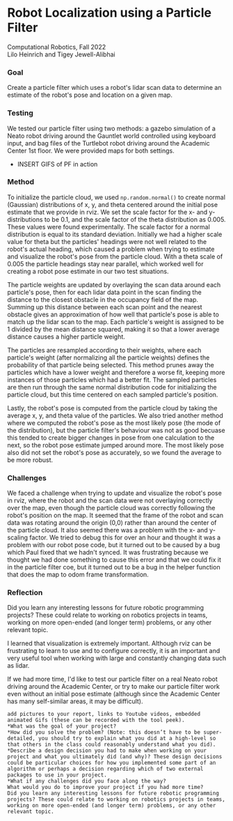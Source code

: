 # Robot Localization using a Particle Filter
Computational Robotics, Fall 2022  
Lilo Heinrich and Tigey Jewell-Alibhai  

### Goal
Create a particle filter which uses a robot's lidar scan data to determine an estimate of the robot's pose and location on a given map. 

### Testing
We tested our particle filter using two methods: a gazebo simulation of a Neato robot driving around the Gauntlet world controlled using keyboard input, and bag files of the Turtlebot robot driving around the Academic Center 1st floor. We were provided maps for both settings.
- INSERT GIFS of PF in action

### Method 
To initialize the particle cloud, we used `np.random.normal()` to create normal (Gaussian) distributions of x, y, and theta centered around the initial pose estimate that we provide in rviz. We set the scale factor for the x- and y- distributions to be 0.1, and the scale factor of the theta distribution as 0.005. These values were found experimentally. The scale factor for a normal distribution is equal to its standard deviation. Initially we had a higher scale value for theta but the particles' headings were not well related to the robot's actual heading, which caused a problem when trying to estimate and visualize the robot's pose from the particle cloud. With a theta scale of 0.005 the particle headings stay near parallel, which worked well for creating a robot pose estimate in our two test situations.

The particle weights are updated by overlaying the scan data around each particle's pose, then for each lidar data point in the scan finding the distance to the closest obstacle in the occupancy field of the map. Summing up this distance between each scan point and the nearest obstacle gives an approximation of how well that particle's pose is able to match up the lidar scan to the map. Each particle's weight is assigned to be 1 divided by the mean distance squared, making it so that a lower average distance causes a higher particle weight. 

The particles are resampled according to their weights, where each particle's weight (after normalizing all the particle weights) defines the probability of that particle being selected. This method prunes away the particles which have a lower weight and therefore a worse fit, keeping more instances of those particles which had a better fit. The sampled particles are then run through the same normal distribution code for initializing the particle cloud, but this time centered on each sampled particle's position. 

Lastly, the robot's pose is computed from the particle cloud by taking the average x, y, and theta value of the particles. We also tried another method  where we computed the robot's pose as the most likely pose (the mode of the distribution), but the particle filter's behaviour was not as good becuase this tended to create bigger changes in pose from one calculation to the next, so the robot pose estimate jumped around more. The most likely pose also did not set the robot's pose as accurately, so we found the average to be more robust. 

### Challenges
We faced a challenge when trying to update and visualize the robot's pose in rviz, where the robot and the scan data were not overlaying correctly over the map, even though the particle cloud was correctly following the robot's position on the map. It seemed that the frame of the robot and scan data was rotating around the origin (0,0) rather than around the center of the particle cloud. It also seemed there was a problem with the x- and y- scaling factor. We tried to debug this for over an hour and thought it was a problem with our robot pose code, but it turned out to be caused by a bug which Paul fixed that we hadn't synced. It was frustrating because we thought we had done something to cause this error and that we could fix it in the particle filter coe, but it turned out to be a bug in the helper function that does the map to odom frame transformation.

### Reflection
Did you learn any interesting lessons for future robotic programming projects? These could relate to working on robotics projects in teams, working on more open-ended (and longer term) problems, or any other relevant topic.

I learned that visualization is extremely important. Although rviz can be frustrating to learn to use and to configure correctly, it is an important and very useful tool when working with large and constantly changing data such as lidar. 

If we had more time, I'd like to test our particle filter on a real Neato robot driving around the Academic Center, or try to make our particle filter work even without an initial pose estimate (although since the Academic Center has many self-similar areas, it may be difficult).


    add pictures to your report, links to Youtube videos, embedded animated Gifs (these can be recorded with the tool peek).
    *What was the goal of your project?
    *How did you solve the problem? (Note: this doesn’t have to be super-detailed, you should try to explain what you did at a high-level so that others in the class could reasonably understand what you did).
    *Describe a design decision you had to make when working on your project and what you ultimately did (and why)? These design decisions could be particular choices for how you implemented some part of an algorithm or perhaps a decision regarding which of two external packages to use in your project.
    *What if any challenges did you face along the way?
    What would you do to improve your project if you had more time?
    Did you learn any interesting lessons for future robotic programming projects? These could relate to working on robotics projects in teams, working on more open-ended (and longer term) problems, or any other relevant topic.
   
